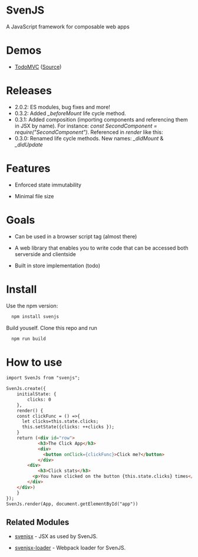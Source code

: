 # SvenJS

A JavaScript framework for composable web apps

# Demos

  - [TodoMVC](http://svenanders.github.io/svenjs-todomvc/) ([Source](https://github.com/svenanders/svenjs-todomvc))

# Releases

 - 2.0.2: ES modules, bug fixes and more!
 - 0.3.2: Added *_beforeMount* life cycle method. 
 - 0.3.1: Added composition (importing components and referencing them in JSX by name). For instance: _const SecondComponent = require("SecondComponent")_. Referenced in _render_ like this: _<SecondComponent />_
 - 0.3.0: Renamed life cycle methods. New names: *_didMount* & *_didUpdate*

# Features

 - Enforced state immutability

 - Minimal file size

# Goals

 - Can be used in a browser script tag (almost there)

 - A web library that enables you to write code that can be accessed both serverside and clientside

 - Built in store implementation (todo)

# Install

Use the npm version:

```bash
  npm install svenjs
```

Build youself. Clone this repo and run

```bash
  npm run build
```

# How to use 

```html
import SvenJs from "svenjs";

SvenJs.create({
    initialState: {
        clicks: 0
    },
    render() {
    const clickFunc = () =>{
      let clicks=this.state.clicks;
      this.setState({clicks: ++clicks });
    }
    return (<div id="row">
            <h3>The Click App</h3>
            <div>
              <button onClick={clickFunc}>Click me?</button>
            </div>
        <div>
            <h3>Click stats</h3>
          <p>You have clicked on the button {this.state.clicks} times</p>
        </div>
    </div>)
    }
});
SvenJs.render(App, document.getElementById("app"))
```

## Related Modules

* [svenjsx](https://github.com/svenanders/svenjsx) - JSX as used by SvenJS.

* [svenjsx-loader](https://github.com/svenanders/svenjsx-loader) - Webpack loader for SvenJS.

